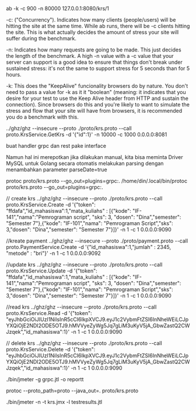 ab -k -c 900 -n 80000 127.0.0.1:8080/krs/1

-c: ("Concurrency"). Indicates how many clients (people/users) will be hitting the site at the same time. While ab runs, there will be -c clients hitting the site. This is what actually decides the amount of stress your site will suffer during the benchmark.

-n: Indicates how many requests are going to be made. This just decides the length of the benchmark. A high -n value with a -c value that your server can support is a good idea to ensure that things don't break under sustained stress: it's not the same to support stress for 5 seconds than for 5 hours.

-k: This does the "KeepAlive" funcionality browsers do by nature. You don't need to pass a value for -k as it it "boolean" (meaning: it indicates that you desire for your test to use the Keep Alive header from HTTP and sustain the connection). Since browsers do this and you're likely to want to simulate the stress and flow that your site will have from browsers, it is recommended you do a benchmark with this.


../ghz/ghz --insecure   --proto ./proto/krs.proto   --call  proto.KrsService.GetKrs   -d '{"id":1}' -n 10000 -c 1000   0.0.0.0:8081


buat handler grpc dan rest pake interface

Namun hal ini merepotkan jika dilakukan manual, kita bisa meminta Driver MySQL untuk Golang secara otomatis melakukan parsing dengan menambahkan parameter parseDate=true


protoc proto/krs.proto --go_out=plugins=grpc:.
/home/din/.local/bin/protoc proto/krs.proto --go_out=plugins=grpc:.

// create krs
../ghz/ghz --insecure   --proto ./proto/krs.proto   --call  proto.KrsService.Create   -d '{"token":       "ffdafa","id_mahasiswa":1,"mata_kuliahs" : [{"kode":     "IF-141","nama":"Pemrograman script", "sks":      3, "dosen":    "Dina","semester": "Semester 7"},{"kode":     "IF-101","nama":     "Pemrograman Script","sks":      3,"dosen":    "Dina","semester": "Semester 7"}]}' -n 1 -c 1  0.0.0.0:9090

//kreate payment
../ghz/ghz --insecure   --proto ./proto/payment.proto   --call  proto.PaymentService.Create   -d '{"id_mahasiswa":1,"jumlah" : 2345, "metode" : "bri"}' -n 1 -c 1   0.0.0.0:9092

//update krs
../ghz/ghz --insecure   --proto ./proto/krs.proto   --call  proto.KrsService.Update   -d '{"token":       "ffdafa","id_mahasiswa":1,"mata_kuliahs" : [{"kode":     "IF-141","nama":"Pemrograman script", "sks":      3, "dosen":    "Dina","semester": "Semester 7"},{"kode":     "IF-101","nama":     "Pemrograman Script","sks":      3,"dosen":    "Dina","semester": "Semester 7"}]}' -n 1 -c 1   0.0.0.0:9090

//read krs
../ghz/ghz --insecure   --proto ./proto/krs.proto   --call  proto.KrsService.Read   -d '{"token":       "eyJhbGciOiJIUzI1NiIsInR5cCI6IkpXVCJ9.eyJ1c2VybmFtZSI6InNheWEiLCJpYXQiOjE2NDI2ODE5OTJ9.hMVVyeZyWg5Jq7gLiM3uKyV5jA_GbwZastQ2CWJzqek","id_mahasiswa":1}' -n 1 -c 1   0.0.0.0:9090


// delete krs
../ghz/ghz --insecure   --proto ./proto/krs.proto   --call  proto.KrsService.Delete   -d '{"token":       "eyJhbGciOiJIUzI1NiIsInR5cCI6IkpXVCJ9.eyJ1c2VybmFtZSI6InNheWEiLCJpYXQiOjE2NDI2ODE5OTJ9.hMVVyeZyWg5Jq7gLiM3uKyV5jA_GbwZastQ2CWJzqek","id_mahasiswa":1}' -n 1 -c 1   0.0.0.0:9090


./bin/jmeter  -g grpc.jtl -o reportt

protoc --proto_path=proto --java_out=. proto/krs.proto


./bin/jmeter -n -t krs.jmx -l testresults.jtl